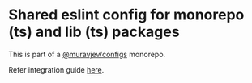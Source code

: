 # Shared eslint config for monorepo (ts) and lib (ts) packages

This is part of a [@muravjev/configs](https://github.com/muravjev/configs) monorepo.

Refer integration guide [here](../README.md#eslint).

